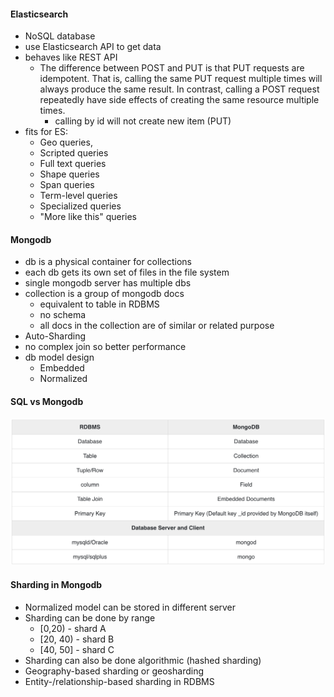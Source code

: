 #### Elasticsearch
- NoSQL database
- use Elasticsearch API to get data
- behaves like REST API
  - The difference between POST and PUT is that PUT requests are idempotent. That is, calling the same PUT request multiple times will always produce the same result. In contrast, calling a POST request repeatedly have side effects of creating the same resource multiple times.
    - calling by id will not create new item (PUT)
- fits for ES:
  - Geo queries,
  - Scripted queries
  - Full text queries
  - Shape queries
  - Span queries
  - Term-level queries
  - Specialized queries
  - "More like this" queries

#### Mongodb
- db is a physical container for collections
- each db gets its own set of files in the file system
- single mongodb server has multiple dbs
- collection is a group of mongodb docs
  - equivalent to table in RDBMS
  - no schema
  - all docs in the collection are of similar or related purpose
- Auto-Sharding
- no complex join so better performance
- db model design
  - Embedded
  - Normalized

#### SQL vs Mongodb
![RDBMS vs MongoDB](./mongodb_rdbms.png "RDBMS vs MongoDB")

#### Sharding in Mongodb
- Normalized model can be stored in different server
- Sharding can be done by range
  - [0,20) - shard A
  - [20, 40) - shard B
  - [40, 50] - shard C
- Sharding can also be done algorithmic (hashed sharding)
- Geography-based sharding or geosharding
- Entity-/relationship-based sharding in RDBMS

